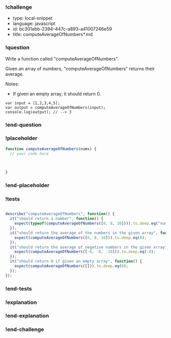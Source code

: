 ### !challenge

* type: local-snippet
* language: javascript
* id: bc301ebb-2394-447c-a893-a41007246e59
* title: computeAverageOfNumbers*.md

### !question

Write a function called "computeAverageOfNumbers".

Given an array of numbers, "computeAverageOfNumbers" returns their average.

Notes:
* If given an empty array, it should return 0.

```
var input = [1,2,3,4,5];
var output = computeAverageOfNumbers(input);
console.log(output); // --> 3
```

### !end-question

### !placeholder

```js
function computeAverageOfNumbers(nums) {
  // your code here
   

   
}
```

### !end-placeholder

### !tests

```js

describe("computeAverageOfNumbers", function() {
  it("should return a number", function() {
    expect(typeof(computeAverageOfNumbers([6, 8, 10]))).to.deep.eq("number");
  });
  it("should return the average of the numbers in the given array", function() {
    expect(computeAverageOfNumbers([6, 8, 10])).to.deep.eq(8);
  });
  it("should return the average of negative numbers in the given array", function() {
    expect(computeAverageOfNumbers([-6, -8, -10])).to.deep.eq(-8);
  });
  it("should return 0 if given an empty array", function() {
    expect(computeAverageOfNumbers([])).to.deep.eq(0);
  });
});


```

### !end-tests

### !explanation

### !end-explanation

### !end-challenge
